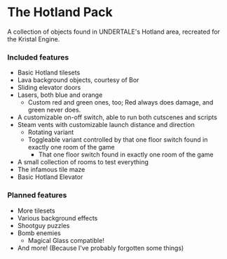 # The Hotland Pack
 A collection of objects found in UNDERTALE's Hotland area, recreated for the Kristal Engine.

### Included features
- Basic Hotland tilesets
- Lava background objects, courtesy of Bor
- Sliding elevator doors
- Lasers, both blue and orange
    - Custom red and green ones, too; Red always does damage, and green never does.
- A customizable on-off switch, able to run both cutscenes and scripts
- Steam vents with customizable launch distance and direction
    - Rotating variant
    - Toggleable variant controlled by that one floor switch found in exactly one room of the game
        - That one floor switch found in exactly one room of the game
- A small collection of rooms to test everything
- The infamous tile maze
- Basic Hotland Elevator

### Planned features
- More tilesets
- Various background effects
- Shootguy puzzles
- Bomb enemies
    - Magical Glass compatible!
- And more! (Because I've probably forgotten some things)

